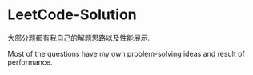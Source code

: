 # LeetCode-Solution

大部分题都有我自己的解题思路以及性能展示.

Most of the questions have my own problem-solving ideas and result of performance.


